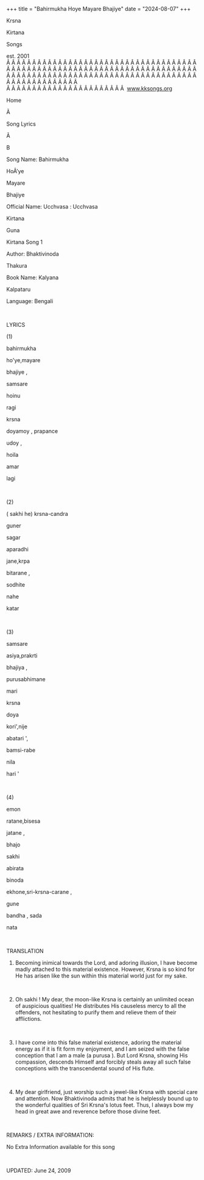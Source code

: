 +++ 
title = "Bahirmukha Hoye Mayare Bhajiye"
date = "2024-08-07"
+++

Krsna
 
Kirtana
 
Songs

est. 2001
Â Â Â Â Â Â Â Â Â Â Â Â Â Â Â Â Â Â Â Â Â Â Â Â Â Â Â Â Â Â Â Â Â Â Â Â Â Â Â Â Â Â Â Â Â Â Â Â Â Â Â Â Â Â Â Â Â Â Â Â Â Â Â Â Â Â Â Â Â Â Â Â Â Â Â Â Â Â Â Â Â Â Â Â Â Â Â Â Â Â Â Â Â Â Â Â Â Â Â Â Â Â Â Â Â Â Â Â Â Â Â Â Â Â Â Â Â Â Â Â Â Â Â Â Â  
Â Â Â Â Â Â Â Â Â Â Â Â Â Â Â Â Â Â Â Â Â Â Â  
www.kksongs.org








Home


Ã 
 
Song Lyrics
 
Ã 
 
B


Song Name: 
Bahirmukha
 
HoÂ’ye
 
Mayare
 
Bhajiye


Official Name: 
Ucchvasa
: 
Ucchvasa
 
Kirtana
 
Guna
 
Kirtana
 Song 1


Author: 
Bhaktivinoda
 
Thakura


Book Name: 
Kalyana


Kalpataru


Language: 
Bengali


 


LYRICS


(1)


bahirmukha
 
ho'ye,mayare
 
bhajiye
,


samsare
 
hoinu
 
ragi


krsna
 
doyamoy
, 
prapance
 
udoy
,


hoila
 
amar
 
lagi


 


(2)


(
sakhi
 he) 
krsna-candra
 
guner
 
sagar


aparadhi
 
jane,krpa
 
bitarane
,


sodhite
 
nahe
 
katar


 


(3)


samsare
 
asiya,prakrti
 
bhajiya
,


purusabhimane
 
mari


krsna
 
doya
 
kori',nije
 
abatari
',


bamsi-rabe
 
nila
 
hari
'


 


(4)


emon
 
ratane,bisesa
 
jatane
,


bhajo
 
sakhi
 
abirata


binoda
 
ekhone,sri-krsna-carane
,


gune
 
bandha
, 
sada
 
nata


 


TRANSLATION


1) Becoming inimical
towards the Lord, and adoring illusion, I have become madly attached to this
material existence. However, Krsna is so kind for He has arisen like the sun
within this material world just for my sake.


 


2) Oh 
sakhi
!
My dear, the moon-like Krsna is certainly an unlimited ocean of auspicious
qualities! He distributes His causeless mercy to all the offenders, not
hesitating to purify them and relieve them of their afflictions.


 


3) I have come into this
false material existence, adoring the material energy as if it is fit form my
enjoyment, and I am seized with the false conception that I am a male (a 
purusa
). But Lord Krsna, showing His compassion, descends
Himself and forcibly steals away all such false conceptions with the
transcendental sound of His flute.


 


4) My dear girlfriend, just
worship such a jewel-like Krsna with special care and attention. Now 
Bhaktivinoda
 admits that he is helplessly bound up to the
wonderful qualities of Sri 
Krsna's
 lotus feet. Thus,
I always bow my head in great awe and reverence before those divine feet.


 


REMARKS / EXTRA INFORMATION:


No
Extra Information available for this song


 


UPDATED:
 June 24, 2009